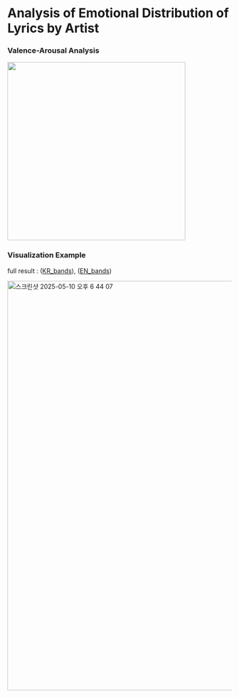 # Analysis of Emotional Distribution of Lyrics by Artist

### Valence-Arousal Analysis
<img src="https://github.com/user-attachments/assets/9d3b4995-d9df-4dbb-9344-17fadb012b6c" width="400"/>

### Visualization Example
full result : ([KR_bands](https://talkingbreads.github.io/lyrics-emotion-analysis/artist_distribution_kr.html)), ([EN_bands](https://talkingbreads.github.io/lyrics-emotion-analysis/artists_distribution_en.html))
  
<img width="919" alt="스크린샷 2025-05-10 오후 6 44 07" src="https://github.com/user-attachments/assets/73113f36-233e-4275-82f8-3bec846453ee" />
